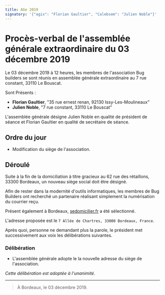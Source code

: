 ```yaml
---
title: AGe 2019
signatory: '{"agix": "Florian Gaultier", "Calebsem": "Julien Noble"}'
---
```

# Procès-verbal de l'assemblée générale extraordinaire du 03 décembre 2019

Le 03 décembre 2019 à 12 heures, les membres de l'association Bug builders se sont réunis en assemblée générale extraordinaire au 7 rue constant, 33110 Le Bouscat.

Sont Présents :

- **Florian Gaultier**, "35 rue ernest renan, 92130 Issy-Les-Moulineaux"
- **Julien Noble**, "7 rue constant, 33110 Le Bouscat"

L'assemblée générale désigne Julien Noble en qualité de président de séance et Florian Gaultier en qualité de secrétaire de séance.

## Ordre du jour

- Modification du siège de l'association.

## Déroulé

Suite à la fin de la domiciliation à titre gracieux au 62 rue des rétaillons, 33300 Bordeaux, un nouveau siège social doit être désigné.

Afin de rester dans la modernité d'outils informatiques, les membres de Bug Builders ont recherché un partenaire réalisant simplement la numérisation du courrier reçu.

Présent également à Bordeaux, [sedomicilier.fr](https://sedomicilier.fr) a été sélectionné.

L'adresse proposée est le `7 Allée de Chartres, 33000 Bordeaux, France`.

Après quoi, personne ne demandant plus la parole, le président met successivement aux voix les délibérations suivantes.

### Délibération

- L'assemblée générale adopte le la nouvelle adresse du siège de l'association.

_Cette délibération est adoptée à l'unanimité._

---

> À Bordeaux, le 03 décembre 2019.
